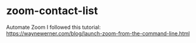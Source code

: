 # zoom-contact-list
Automate Zoom
I followed this tutorial: https://waynewerner.com/blog/launch-zoom-from-the-command-line.html
